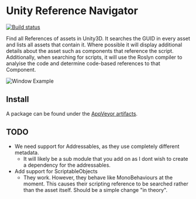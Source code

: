 # Unity Reference Navigator

[![Build status](https://ci.appveyor.com/api/projects/status/b2b9r2eqyjgd9apu?svg=true)](https://ci.appveyor.com/project/Lachee/unity-reference-navigator)

Find all References of assets in Unity3D. It searches the GUID in every asset and lists all assets that contain it. Where possible it will display additional details about the asset such as components that reference the script.
Additionally, when searching for scripts, it will use the Roslyn compiler to analyise the code and determine code-based references to that Component.

![Window Example](https://i.lu.je/2020/chrome_hKM8wp91ea.png)

## Install
A package can be found under the [AppVeyor artifacts](https://ci.appveyor.com/project/Lachee/unity-reference-navigator/build/artifacts).

## TODO
- We need support for Addressables, as they use completely different metadata.  
  - It will likely be a sub module that you add on as I dont wish to create a dependency for the addressables.
- Add support for ScriptableObjects
  - They work. However, they behave like MonoBehaviours at the moment. This causes their scripting reference to be searched rather than the asset itself. Should be a simple change "in theory".
